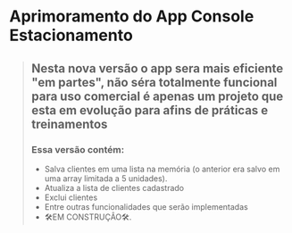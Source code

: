 # Aprimoramento do App Console Estacionamento
> ## Nesta nova versão o app sera mais eficiente "em partes", não séra totalmente funcional para uso comercial é apenas um projeto que esta em evolução para afins de práticas e treinamentos
> ### Essa versão contém:
> - Salva clientes em uma lista na memória (o anterior era salvo em uma array limitada a 5 unidades).
> - Atualiza a lista de clientes cadastrado
> - Exclui clientes
> - Entre outras funcionalidades que serão implementadas
> - 🛠EM CONSTRUÇÂO🛠.
